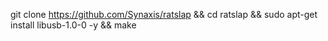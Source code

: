 git clone https://github.com/Synaxis/ratslap && cd ratslap &&  sudo apt-get install libusb-1.0-0 -y && make
